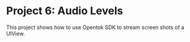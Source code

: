 Project 6: Audio Levels
==================================

This project shows how to use Opentok SDK to stream screen shots of a UIView.
